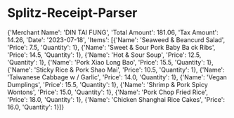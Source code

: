 # Splitz-Receipt-Parser
{'Merchant Name': 'DIN TAI FUNG', 'Total Amount': 181.06, 'Tax Amount': 14.26, 'Date': '2023-07-18', 'Items': [{'Name': 'Seaweed & Beancurd Salad', 'Price': 7.5, 'Quantity': 1}, {'Name': 'Sweet & Sour Pork Baby Ba
ck Ribs', 'Price': 14.5, 'Quantity': 1}, {'Name': 'Hot & Sour Soup', 'Price': 12.5, 'Quantity': 1}, {'Name': 'Pork Xiao Long Bao', 'Price': 15.5, 'Quantity': 1}, {'Name': 'Sticky Rice & Pork Shao Mai', 'Price': 10.5, 'Quantity': 1}, {'Name': 'Taiwanese Cabbage w / Garlic', 'Price': 14.0, 'Quantity': 1}, {'Name': 'Vegan Dumplings', 'Price': 15.5, 'Quantity': 1}, {'Name': 'Shrimp & Pork Spicy Wontons', 'Price': 15.0, 'Quantity': 1}, {'Name': 'Pork Chop Fried Rice', 'Price': 18.0, 'Quantity': 1}, {'Name': 'Chicken Shanghai Rice Cakes', 'Price': 16.0, 'Quantity': 1}]}                                                                     
